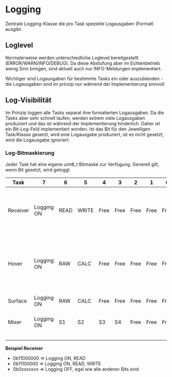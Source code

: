 # Logging
Zentrale Logging-Klasse die pro Task spezielle Logausgaben (Format) ausgibt.

## Loglevel
Normalerweise werden unterschiedliche Loglevel bereitgestellt (ERROR/WARN/INFO/DEBUG). Da diese Abstufung aber im Echtenbetrieb wenig Sinn bringen, sind aktuell auch nur INFO-Meldungen implementiert.

Wichtiger sind Logausgaben für bestimmte Tasks ein oder auszublenden - die Logausgaben sind im prinzip nur während der Implementierung sinnvoll

## Log-Visibilität
Im Prinzip loggen alle Tasks separat ihre formatierten Logausgaben. Da die Tasks aber sehr schnell laufen, werden extrem viele Logausgaben produziert und das ist während der Implementierung hinderlich. Daher ist ein Bit-Log-Feld implementiert worden. Ist das Bit für den Jeweiligen Task/Klasse gesetzt, wird eine Logausgabe produziert, ist es nicht gesetzt, wird die Logausgabe ignoriert.

### Log-Bitmaskierung
Jeder Task hat eine eigene uint8_t Bitmaske zur Verfügung. Generell gilt, wenn Bit gesetzt, wird geloggt


| Task     | 7          | 6    | 5     | 4    | 3    | 2    | 1    | 0    | Info                                                                                               |
| -------- | ---------- | ---- | ----- | ---- | ---- | ---- | ---- | ---- | -------------------------------------------------------------------------------------------------- |
| Receiver | Logging ON | READ | WRITE | Free | Free | Free | Free | Free | Logging ReceiverTask, Zwei Methoden read(), write() die unterschiedlich loggen können              |
| Hover    | Logging ON | RAW  | CALC  | Free | Free | Free | Free | Free | Logging HoverTask, RAW sind nur die Eingangswerte, CALC sind die berechneten Werte aus dem PMW3901 |
| Surface  | Logging ON | RAW  | CALC  | Free | Free | Free | Free | Free | Logging aus SurfaceTask,                                                                           |
| Mixer    | Logging ON | S1   | S2    | S3   | S4   | Free | Free | Free | Logging MixerTask, S1(ReceiverIN), S2(), ...                                                       |
|          |            |      |       |      |      |      |      |      |                                                                                                    |
|          |            |      |       |      |      |      |      |      |                                                                                                    |

**Beispiel Receiver**
- 0b11000000    => Logging ON, READ
- 0b11100000    => Logging ON, READ, WRITE
- 0b0xxxxxxx    => Logging OFF, egal wie alle anderen Bits sind